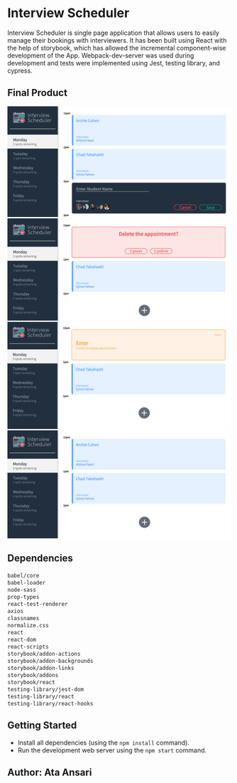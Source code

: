 # Interview Scheduler 

Interview Scheduler is single page application that allows users to easily manage their bookings with interviewers. It has been built using React with the help of storybook, which has allowed the incremental component-wise development of the App. Webpack-dev-server was used during development and tests were implemented using Jest, testing library, and cypress. 

## Final Product

!["Create"](https://github.com/AtaAnsari/Scheduler/blob/master/docs/Create.png)
!["Delete"](https://github.com/AtaAnsari/Scheduler/blob/master/docs/Delete.png)
!["Error"](https://github.com/AtaAnsari/Scheduler/blob/master/docs/Error.png)
!["Main"](https://github.com/AtaAnsari/Scheduler/blob/master/docs/Main.png)

## Dependencies

    babel/core
    babel-loader 
    node-sass 
    prop-types 
    react-test-renderer 
    axios 
    classnames 
    normalize.css 
    react 
    react-dom 
    react-scripts
    storybook/addon-actions 
    storybook/addon-backgrounds 
    storybook/addon-links 
    storybook/addons 
    storybook/react 
    testing-library/jest-dom 
    testing-library/react 
    testing-library/react-hooks 

## Getting Started

- Install all dependencies (using the `npm install` command).
- Run the development web server using the `npm start` command.

## Author: Ata Ansari 

